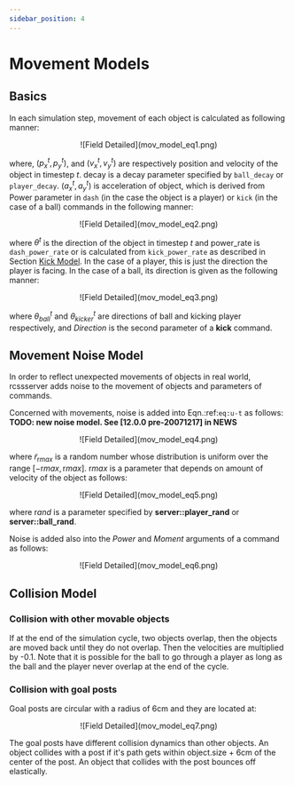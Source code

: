 ```yaml
---
sidebar_position: 4
---
```


# Movement Models

## Basics

In each simulation step, movement of each object is calculated as following manner:

<div align="center">
  ![Field Detailed](mov_model_eq1.png)
</div>

where, $(p_x^t,p_y^t)$, and $(v_x^t,v_y^t)$ are respectively position
and velocity of the object in timestep $t$. decay is a decay parameter
specified by `ball_decay` or `player_decay`. $(a_x^t,a_y^t)$ is
acceleration of object, which is derived from Power parameter in `dash`
(in the case the object is a player) or `kick` (in the case of a ball)
commands in the following manner:

<div align="center">
  ![Field Detailed](mov_model_eq2.png)
</div>

where $\theta^t$ is the direction of the object in timestep $t$ and
power_rate is `dash_power_rate` or is calculated from `kick_power_rate`
as described in Section [Kick Model](./action-models/kick-model.md).
In the case of a player, this is just the direction the player is facing.
In the case of a ball, its direction is given as the following manner:

<div align="center">
  ![Field Detailed](mov_model_eq3.png)
</div>

where $\theta^t_{ball}$ and $\theta^t_{kicker}$ are directions of
ball and kicking player respectively, and *Direction* is the second parameter
of a **kick** command.

## Movement Noise Model

In order to reflect unexpected movements of objects in real world,
rcssserver adds noise to the movement of objects and parameters of commands.

Concerned with movements,
noise is added into Eqn.:ref:`eq:u-t` as follows:
**TODO: new noise model. See \[12.0.0 pre-20071217\] in NEWS**

<div align="center">
  ![Field Detailed](mov_model_eq4.png)
</div>


where $\tilde{r}_{\mathrm rmax}$ is a random number whose distribution
is uniform over the range $[-{\mathrm rmax},{\mathrm rmax}]$.
${\mathrm rmax}$ is a parameter that depends on amount of velocity
of the object as follows:

<div align="center">
  ![Field Detailed](mov_model_eq5.png)
</div>


where ${\mathrm rand}$ is a parameter specified by **server::player_rand**
or **server::ball_rand**.

Noise is added also into the *Power* and *Moment* arguments of a
command as follows:

<div align="center">
  ![Field Detailed](mov_model_eq6.png)
</div>


## Collision Model

### Collision with other movable objects

If at the end of the simulation cycle, two objects overlap, then the
objects are moved back until they do not overlap.
Then the velocities are multiplied by -0.1.
Note that it is possible for the ball to go through a player as long
as the ball and the player never overlap at the end of the cycle.

### Collision with goal posts

Goal posts are circular with a radius of 6cm and they are located at:

<div align="center">
  ![Field Detailed](mov_model_eq7.png)
</div>


The goal posts have different collision dynamics than other
objects. An object collides with a post if it's path gets within
object.size + 6cm of the center of the post. An object that
collides with the post bounces off elastically.
